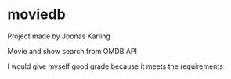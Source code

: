 ﻿# moviedb
Project made by Joonas Karling

Movie and show search from OMDB API

I would give myself good grade because it meets the requirements
